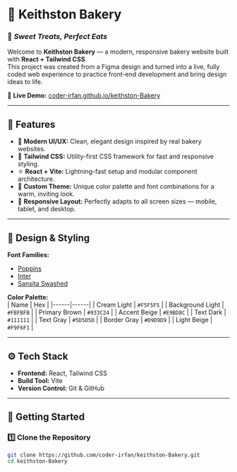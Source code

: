 # 🧁 Keithston Bakery  
### 🍰 *Sweet Treats, Perfect Eats*  

Welcome to **Keithston Bakery** — a modern, responsive bakery website built with **React + Tailwind CSS**.  
This project was created from a Figma design and turned into a live, fully coded web experience to practice front-end development and bring design ideas to life.  

🔗 **Live Demo:** [coder-irfan.github.io/keithston-Bakery](https://coder-irfan.github.io/keithston-Bakery/)  

---

## 🌟 Features  
- 🍩 **Modern UI/UX:** Clean, elegant design inspired by real bakery websites.  
- 💨 **Tailwind CSS:** Utility-first CSS framework for fast and responsive styling.  
- ⚛️ **React + Vite:** Lightning-fast setup and modular component architecture.  
- 🎨 **Custom Theme:** Unique color palette and font combinations for a warm, inviting look.  
- 📱 **Responsive Layout:** Perfectly adapts to all screen sizes — mobile, tablet, and desktop.  

---

## 🎨 Design & Styling  
**Font Families:**  
- [Poppins](https://fonts.google.com/specimen/Poppins)  
- [Inter](https://fonts.google.com/specimen/Inter)  
- [Sansita Swashed](https://fonts.google.com/specimen/Sansita+Swashed)  

**Color Palette:**  
| Name | Hex |
|------|------|
| Cream Light | `#F5F5F5` |
| Background Light | `#FBFBFB` |
| Primary Brown | `#933C24` |
| Accent Beige | `#E9BD8C` |
| Text Dark | `#111111` |
| Text Gray | `#5D5D5D` |
| Border Gray | `#D9D9D9` |
| Light Beige | `#F9F6F1` |

---

## ⚙️ Tech Stack  
- **Frontend:** React, Tailwind CSS  
- **Build Tool:** Vite  
- **Version Control:** Git & GitHub  

---

## 🚀 Getting Started  

### 1️⃣ Clone the Repository  
```bash
git clone https://github.com/coder-irfan/keithston-Bakery.git
cd keithston-Bakery

